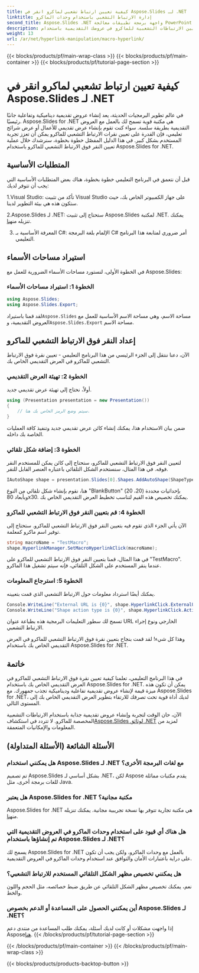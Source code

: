 ```yaml
---
title: كيفية تعيين ارتباط تشعبي لماكرو انقر في Aspose.Slides لـ .NET
linktitle: إدارة الارتباط التشعبي باستخدام وحدات الماكرو
second_title: Aspose.Slides .NET واجهة برمجة تطبيقات معالجة PowerPoint
description: تعرف على كيفية تعيين الارتباطات التشعبية للماكرو في عروضك التقديمية باستخدام Aspose.Slides لـ .NET. تعزيز التفاعل وإشراك جمهورك.
weight: 13
url: /ar/net/hyperlink-manipulation/macro-hyperlink/
---
```


{{< blocks/products/pf/main-wrap-class >}}
{{< blocks/products/pf/main-container >}}
{{< blocks/products/pf/tutorial-page-section >}}

# كيفية تعيين ارتباط تشعبي لماكرو انقر في Aspose.Slides لـ .NET


في عالم تطوير البرمجيات الحديثة، يعد إنشاء عروض تقديمية ديناميكية وتفاعلية جانبًا رئيسيًا. Aspose.Slides for .NET هي مكتبة قوية تسمح لك بالعمل مع العروض التقديمية بطريقة سلسة. سواء كنت تقوم بإنشاء عرض تقديمي للأعمال أو عرض شرائح تعليمي، فإن القدرة على تعيين نقرات الارتباط التشعبي للماكرو يمكن أن تعزز تجربة المستخدم بشكل كبير. في هذا الدليل المفصّل خطوة بخطوة، سنرشدك خلال عملية تعيين النقر فوق الارتباط التشعبي للماكرو باستخدام Aspose.Slides for .NET. 

## المتطلبات الأساسية

قبل أن نتعمق في البرنامج التعليمي خطوة بخطوة، هناك بعض المتطلبات الأساسية التي يجب أن تتوفر لديك:

1.Visual Studio: تأكد من تثبيت Visual Studio على جهاز الكمبيوتر الخاص بك، حيث ستكون هذه هي بيئة التطوير لدينا.

 2.Aspose.Slides لـ .NET: ستحتاج إلى تثبيت Aspose.Slides لمكتبة .NET. يمكنك تنزيله من[هنا](https://releases.aspose.com/slides/net/).

3. المعرفة الأساسية بـ C#: الإلمام بلغة البرمجة C# أمر ضروري لمتابعة هذا البرنامج التعليمي.

## استيراد مساحات الأسماء

في الخطوة الأولى، لنستورد مساحات الأسماء الضرورية للعمل مع Aspose.Slides:

### الخطوة 1: استيراد مساحات الأسماء

```csharp
using Aspose.Slides;
using Aspose.Slides.Export;
```

 لقد قمنا باستيراد`Aspose.Slides` مساحة الاسم، وهي مساحة الاسم الأساسية للعمل مع العروض التقديمية، و`Aspose.Slides.Export` مساحة الاسم.

## إعداد النقر فوق الارتباط التشعبي للماكرو

الآن، دعنا ننتقل إلى الجزء الرئيسي من هذا البرنامج التعليمي - تعيين نقرة فوق الارتباط التشعبي للماكرو في العرض التقديمي الخاص بك.

### الخطوة 2: تهيئة العرض التقديمي

أولاً، نحتاج إلى تهيئة عرض تقديمي جديد.

```csharp
using (Presentation presentation = new Presentation())
{
    // سيتم وضع الرمز الخاص بك هنا.
}
```

ضمن بيان الاستخدام هذا، يمكنك إنشاء كائن عرض تقديمي جديد وتنفيذ كافة العمليات الخاصة بك داخله.

### الخطوة 3: إضافة شكل تلقائي

لتعيين النقر فوق الارتباط التشعبي للماكرو، ستحتاج إلى كائن يمكن للمستخدم النقر فوقه. في هذا المثال، سنستخدم الشكل التلقائي باعتباره العنصر القابل للنقر.

```csharp
IAutoShape shape = presentation.Slides[0].Shapes.AddAutoShape(ShapeType.BlankButton, 20, 20, 80, 30);
```

هنا، نقوم بإنشاء شكل تلقائي من النوع "BlankButton" بإحداثيات محددة (20، 20) وبأبعاد 80x30. يمكنك تخصيص هذه القيم لتناسب تخطيط العرض التقديمي الخاص بك.

### الخطوة 4: قم بتعيين النقر فوق الارتباط التشعبي للماكرو

الآن يأتي الجزء الذي تقوم فيه بتعيين النقر فوق الارتباط التشعبي للماكرو. ستحتاج إلى توفير اسم ماكرو كمعلمة.

```csharp
string macroName = "TestMacro";
shape.HyperlinkManager.SetMacroHyperlinkClick(macroName);
```

في هذا المثال، قمنا بتعيين النقر فوق الارتباط التشعبي للماكرو على "TestMacro". عندما ينقر المستخدم على الشكل التلقائي، فإنه سيتم تشغيل هذا الماكرو.

### الخطوة 5: استرجاع المعلومات

يمكنك أيضًا استرداد معلومات حول الارتباط التشعبي الذي قمت بتعيينه.

```csharp
Console.WriteLine("External URL is {0}", shape.HyperlinkClick.ExternalUrl);
Console.WriteLine("Shape action type is {0}", shape.HyperlinkClick.ActionType);
```

تسمح لك سطور التعليمات البرمجية هذه بطباعة عنوان URL الخارجي ونوع إجراء الارتباط التشعبي.

وهذا كل شيء! لقد قمت بنجاح بتعيين نقرة فوق الارتباط التشعبي للماكرو في العرض التقديمي الخاص بك باستخدام Aspose.Slides for .NET.

## خاتمة

في هذا البرنامج التعليمي، تعلمنا كيفية تعيين نقرة فوق الارتباط التشعبي للماكرو في العرض التقديمي الخاص بك باستخدام Aspose.Slides for .NET. يمكن أن تكون هذه ميزة قيمة لإنشاء عروض تقديمية تفاعلية وديناميكية تجذب جمهورك. مع Aspose.Slides for .NET، لديك أداة قوية تحت تصرفك للارتقاء بتطوير العرض التقديمي الخاص بك إلى المستوى التالي.

 الآن، حان الوقت لتجربة وإنشاء عروض تقديمية جذابة باستخدام الارتباطات التشعبية المخصصة للماكرو. لا تتردد في استكشاف[Aspose.Slides لوثائق .NET](https://reference.aspose.com/slides/net/) لمزيد من المعلومات والإمكانيات المتعمقة.

## الأسئلة الشائعة (الأسئلة المتداولة)

### هل يمكنني استخدام Aspose.Slides لـ .NET مع لغات البرمجة الأخرى؟
تم تصميم Aspose.Slides بشكل أساسي لـ .NET، لكن Aspose يقدم مكتبات مماثلة للغات برمجة أخرى، مثل Java.

### هل يعتبر Aspose.Slides for .NET مكتبة مجانية؟
Aspose.Slides for .NET هي مكتبة تجارية تتوفر بها نسخة تجريبية مجانية. يمكنك تنزيله من[هنا](https://releases.aspose.com/).

### هل هناك أي قيود على استخدام وحدات الماكرو في العروض التقديمية التي تم إنشاؤها باستخدام Aspose.Slides لـ .NET؟
يسمح لك Aspose.Slides for .NET بالعمل مع وحدات الماكرو، ولكن يجب أن تكون على دراية باعتبارات الأمان والتوافق عند استخدام وحدات الماكرو في العروض التقديمية.

### هل يمكنني تخصيص مظهر الشكل التلقائي المستخدم للارتباط التشعبي؟
نعم، يمكنك تخصيص مظهر الشكل التلقائي عن طريق ضبط خصائصه، مثل الحجم واللون والخط.

### أين يمكنني الحصول على المساعدة أو الدعم بخصوص Aspose.Slides لـ .NET؟
 إذا واجهت مشكلات أو كانت لديك أسئلة، يمكنك طلب المساعدة من منتدى دعم Aspose[هنا](https://forum.aspose.com/).
{{< /blocks/products/pf/tutorial-page-section >}}

{{< /blocks/products/pf/main-container >}}
{{< /blocks/products/pf/main-wrap-class >}}

{{< blocks/products/products-backtop-button >}}
